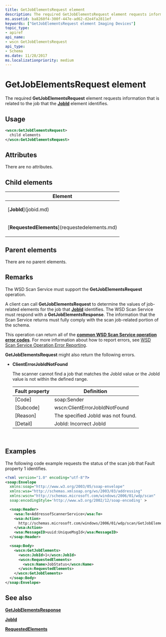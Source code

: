 ```yaml
---
title: GetJobElementsRequest element
description: The required GetJobElementsRequest element requests information that is related to the job that the JobId element identifies.
ms.assetid: ba8260f4-300f-447e-ad62-d2e4fa2811ef
keywords: ["GetJobElementsRequest element Imaging Devices"]
topic_type:
- apiref
api_name:
- wscn GetJobElementsRequest
api_type:
- Schema
ms.date: 11/28/2017
ms.localizationpriority: medium
---
```


# GetJobElementsRequest element


The required **GetJobElementsRequest** element requests information that is related to the job that the [**JobId**](jobid.md) element identifies.

Usage
-----

```xml
<wscn:GetJobElementsRequest>
  child elements
</wscn:GetJobElementsRequest>
```

Attributes
----------

There are no attributes.

## Child elements


<table>
<colgroup>
<col width="100%" />
</colgroup>
<thead>
<tr class="header">
<th>Element</th>
</tr>
</thead>
<tbody>
<tr class="odd">
<td><p>[<strong>JobId</strong>](jobid.md)</p></td>
</tr>
<tr class="even">
<td><p>[<strong>RequestedElements</strong>](requestedelements.md)</p></td>
</tr>
</tbody>
</table>

## Parent elements


There are no parent elements.

Remarks
-------

The WSD Scan Service must support the **GetJobElementsRequest** operation.

A client can call **GetJobElementsRequest** to determine the values of job-related elements for the job that [**JobId**](jobid.md) identifies. The WSD Scan Service must respond with a **GetJobElementsResponse**. The information that the Scan Service returns must fully comply with the scan job-related portion of the schema.

This operation can return all of the [**common WSD Scan Service operation error codes**](common-wsd-scan-service-operation-error-codes.md). For more information about how to report errors, see [WSD Scan Service Operation Error Reporting](wsd-scan-service-operation-error-reporting.md).

**GetJobElementsRequest** might also return the following errors.

-   **ClientErrorJobIdNotFound**

    The scanner cannot find a job that matches the JobId value or the JobId value is not within the defined range.

    | Fault property | Definition                         |
    |----------------|------------------------------------|
    | \[Code\]       | soap:Sender                        |
    | \[Subcode\]    | wscn:ClientErrorJobIdNotFound      |
    | \[Reason\]     | The specified JobId was not found. |
    | \[Detail\]     | JobId: Incorrect JobId             |

     

Examples
--------

The following code example requests the status of the scan job that Fault property 1 identifies.

```xml
<?xml version="1.0" encoding="utf-8"?>
<soap:Envelope
  xmlns:soap="http://www.w3.org/2003/05/soap-envelope"
  xmlns:wsa="http://schemas.xmlsoap.org/ws/2003/03/addressing"
  xmlns:wscn="http://schemas.microsoft.com/windows/2006/01/wdp/scan"
  soap:encodingStyle='http://www.w3.org/2002/12/soap-encoding' >

  <soap:Header>
    <wsa:To>AddressofScannerService</wsa:To>
    <wsa:Action>
      http://schemas.microsoft.com/windows/2006/01/wdp/scan/GetJobElements
    </wsa:Action>
    <wsa:MessageID>uuid:UniqueMsgId</wsa:MessageID>
  </soap:Header>

  <soap:Body>
    <wscn:GetJobElements>
      <wscn:JobId>1</wscn:JobId>
      <wscn:RequestedElements>
        <wscn:Name>JobStatus</wscn:Name>
      </wscn:RequestedElements>
    </wscn:GetJobElements>
  </soap:Body>
</soap:Envelope>
```

## See also


[**GetJobElementsResponse**](getjobelementsresponse.md)

[**JobId**](jobid.md)

[**RequestedElements**](requestedelements.md)

 

 






